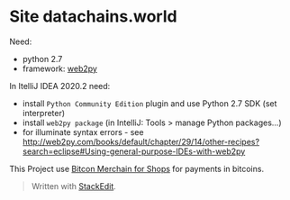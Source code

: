 
# Site datachains.world

Need:  
+ python 2.7
+ framework: [web2py](http://www.web2py.com/)

In ItelliJ IDEA 2020.2 need:   
+ install `Python Community Edition` plugin and use Python 2.7 SDK (set interpreter)
+ install `web2py package` (in IntelliJ: Tools > manage Python packages...)
+ for illuminate syntax errors - see http://web2py.com/books/default/chapter/29/14/other-recipes?search=eclipse#Using-general-purpose-IDEs-with-web2py  


This Project use [Bitcon Merchain for Shops](https://github.com/icreator/BTCMerchant/) for payments in bitcoins.
 


> Written with [StackEdit](https://stackedit.io/).
